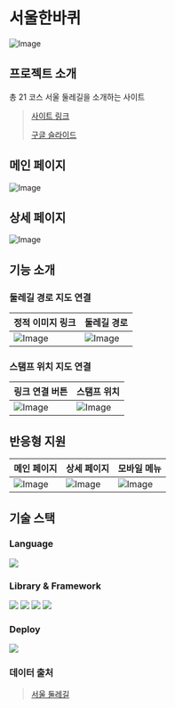 # 서울한바퀴

![Image](https://github.com/user-attachments/assets/517ab8d4-a06f-4ba5-8478-59ea89f4e2f8)

## 프로젝트 소개
총 21 코스 서울 둘레길을 소개하는 사이트

> [사이트 링크](https://seoul-round.vercel.app/)
> 
> [구글 슬라이드](https://docs.google.com/presentation/d/1Z90n7l_o58nZlmoRh8ibC98gc9BMNn5G2ntLsug3TxY/edit?usp=sharing)

## 메인 페이지
![Image](https://github.com/user-attachments/assets/25fbcaa1-229c-47fa-b55c-9c4932b8f470)

## 상세 페이지
![Image](https://github.com/user-attachments/assets/da1ac524-7e62-471f-b05f-ec99578bcd23)

## 기능 소개

### 둘레길 경로 지도 연결
| 정적 이미지 링크                                                                                 | 둘레길 경로                                                                                    |
|-------------------------------------------------------------------------------------------|-------------------------------------------------------------------------------------------|
| ![Image](https://github.com/user-attachments/assets/6077c913-f97a-402a-bd8a-4d1e9df5107e) | ![Image](https://github.com/user-attachments/assets/6558f2ba-91db-47f3-9574-6b57d6026974) |

### 스탬프 위치 지도 연결
| 링크 연결 버튼                                                                                  | 스탬프 위치                                                                                    |
|-------------------------------------------------------------------------------------------|-------------------------------------------------------------------------------------------|
| ![Image](https://github.com/user-attachments/assets/d0426ee8-85c7-411d-a2f1-0db752d76413) | ![Image](https://github.com/user-attachments/assets/ad702eab-8847-4c9c-b36e-9ac5072427e5) |

## 반응형 지원
|메인 페이지|상세 페이지|모바일 메뉴|
|---|---|---|
|![Image](https://github.com/user-attachments/assets/775eaf9c-6030-4d80-b19c-b426a4e4f285)|![Image](https://github.com/user-attachments/assets/06a4cd61-4da6-4623-8104-4c9ea75c28ee)|![Image](https://github.com/user-attachments/assets/7ae47eeb-00d5-4e5f-9e70-b0367d0c3258)|

## 기술 스택

### Language

<img src="https://img.shields.io/badge/TypeScript-5D5D5D?logo=typescript"/>

### Library & Framework

<img src="https://img.shields.io/badge/React-06B6D4?logo=react"/>
<img src="https://img.shields.io/badge/React Router-CA4245?logo=reactrouter"/>
<img src="https://img.shields.io/badge/Tailwind Css-06B6D4?logo=tailwindcss"/>
<img src="https://img.shields.io/badge/shadcn/ui-000000?logo=shadcnui"/>

### Deploy

<img src="https://img.shields.io/badge/Vercel-5D5D5D?logo=vercel"/>

### 데이터 출처
> [서울 둘레길](https://gil.seoul.go.kr/index.do)
